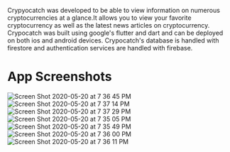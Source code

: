 Crypyocatch was developed to be able to view information on numerous cryptocurrencies at a glance.It allows you to view your favorite cryptocurrency as well as the latest news articles on cryptocurrency.
Crypocatch was built using google's flutter and dart and can be deployed on both ios and android devices.
Crypocatch's database is handled with firestore and authentication services are handled with firebase.



# App Screenshots
![Screen Shot 2020-05-20 at 7 36 45 PM](https://user-images.githubusercontent.com/43392188/82508320-ae854280-9ad2-11ea-85da-fb534102cbd2.png)
![Screen Shot 2020-05-20 at 7 37 14 PM](https://user-images.githubusercontent.com/43392188/82508323-b218c980-9ad2-11ea-96cf-25296be4fe39.png)
![Screen Shot 2020-05-20 at 7 37 29 PM](https://user-images.githubusercontent.com/43392188/82508328-b513ba00-9ad2-11ea-9f88-b147f5cbec9e.png)
![Screen Shot 2020-05-20 at 7 35 05 PM](https://user-images.githubusercontent.com/43392188/82508335-bba23180-9ad2-11ea-9554-b2971648d451.png)
![Screen Shot 2020-05-20 at 7 35 49 PM](https://user-images.githubusercontent.com/43392188/82508337-bd6bf500-9ad2-11ea-844a-acc388e32176.png)
![Screen Shot 2020-05-20 at 7 36 00 PM](https://user-images.githubusercontent.com/43392188/82508338-be9d2200-9ad2-11ea-8e47-3c20886b73bf.png)
![Screen Shot 2020-05-20 at 7 36 11 PM](https://user-images.githubusercontent.com/43392188/82508340-c066e580-9ad2-11ea-9b0d-6c986f3cd5e7.png)
